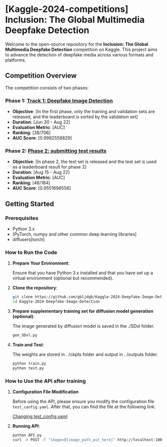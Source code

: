 # [Kaggle-2024-competitions] Inclusion: The Global Multimedia Deepfake Detection

Welcome to the open-source repository for the **Inclusion: The Global Multimedia Deepfake Detection** competition on Kaggle. This project aims to advance the detection of deepfake media across various formats and platforms.

## Competition Overview

The competition consists of two phases:

### Phase 1: [Track 1: Deepfake Image Detection](https://www.kaggle.com/competitions/multi-ffdi)
- **Objective**: [In the first phase, only the training and validation sets are released, and the leaderboard is sorted by the validation set]
- **Duration**: [Jun 30 - Aug 22]
- **Evaluation Metric**: [AUC]
- **Ranking**: [38/706]
- **AUC Score**: [0.9982558829]

### Phase 2: [Phase 2: submitting test results](https://www.kaggle.com/competitions/multi-ffdi-phase2)
- **Objective**: [In phase 2, the test set is released and the test set is used as a leaderboard result for phase 2]
- **Duration**: [Aug 15 - Aug 22]
- **Evaluation Metric**: [AUC]
- **Ranking**: [46/184]
- **AUC Score**: [0.9551696556]

## Getting Started

### Prerequisites
- Python 3.x
- [PyTorch, numpy and other common deep learning libraries]
- diffusers[torch]

### How to Run the Code
1. **Prepare Your Environment**:

   Ensure that you have Python 3.x installed and that you have set up a virtual environment (optional but recommended).

3. **Clone the repository**:
   ```bash
   git clone https://github.com/gbljdgb/Kaggle-2024-Deepfake-Image-Detection.git
   cd Kaggle-2024-Deepfake-Image-Detection

4. **Prepare supplementary training set for diffusion model generation (optional)**:

    The image generated by diffusion model is saved in the ./SDxl folder.
   
    ```bash
    gen_SDxl.py

5. **Train and Test**:

   The weights are stored in . /ckpts folder and output in . /outputs folder.
   
   ```bash
   python train.py
   python test.py

### How to Use the API after training
1. **Configuration File Modification**

   Before using the API, please ensure you modify the configuration file `test_config.yaml`. After that, you can find the file at the following link:

   [Changing test_config.yaml](https://github.com/gbljdgb/Kaggle-2024-Deepfake-Image-Detection/blob/main/options/test_config.yaml)

2. **Running API**:
   ```bash
   python API.py
   curl -X POST -F "image=@[image_path_put_here]" http://localhost:10086/predict
